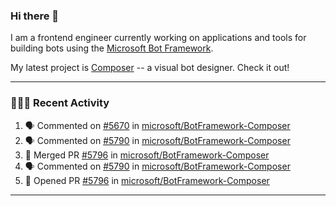 ### Hi there 👋

I am a frontend engineer currently working on applications and tools for building bots using the [Microsoft Bot Framework](https://dev.botframework.com/).

My latest project is [Composer](https://github.com/microsoft/BotFramework-Composer) -- a visual bot designer. Check it out!

---

### 👨🏻‍💻 Recent Activity

<!--START_SECTION:activity-->
1. 🗣 Commented on [#5670](https://github.com/microsoft/BotFramework-Composer/issues/5670) in [microsoft/BotFramework-Composer](https://github.com/microsoft/BotFramework-Composer)
2. 🗣 Commented on [#5790](https://github.com/microsoft/BotFramework-Composer/issues/5790) in [microsoft/BotFramework-Composer](https://github.com/microsoft/BotFramework-Composer)
3. 🎉 Merged PR [#5796](https://github.com/microsoft/BotFramework-Composer/pull/5796) in [microsoft/BotFramework-Composer](https://github.com/microsoft/BotFramework-Composer)
4. 🗣 Commented on [#5790](https://github.com/microsoft/BotFramework-Composer/issues/5790) in [microsoft/BotFramework-Composer](https://github.com/microsoft/BotFramework-Composer)
5. 💪 Opened PR [#5796](https://github.com/microsoft/BotFramework-Composer/pull/5796) in [microsoft/BotFramework-Composer](https://github.com/microsoft/BotFramework-Composer)
<!--END_SECTION:activity-->

---

<!--
**a-b-r-o-w-n/a-b-r-o-w-n** is a ✨ _special_ ✨ repository because its `README.md` (this file) appears on your GitHub profile.

Here are some ideas to get you started:

- 🔭 I’m currently working on ...
- 🌱 I’m currently learning ...
- 👯 I’m looking to collaborate on ...
- 🤔 I’m looking for help with ...
- 💬 Ask me about ...
- 📫 How to reach me: ...
- 😄 Pronouns: ...
- ⚡ Fun fact: ...
-->
